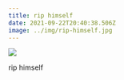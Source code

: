 ```yaml
---
title: rip himself
date: 2021-09-22T20:40:38.506Z
image: ../img/rip-himself.jpg
---
```

![](../img/rip-himself.jpg)

rip himself